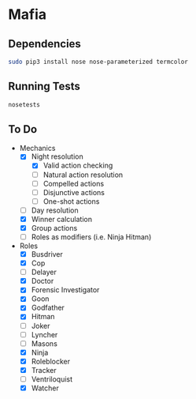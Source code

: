 # Mafia

## Dependencies

```sh
sudo pip3 install nose nose-parameterized termcolor
```

## Running Tests

```sh
nosetests
```

## To Do

- Mechanics
  - [x] Night resolution
    - [x] Valid action checking
    - [ ] Natural action resolution
    - [ ] Compelled actions
    - [ ] Disjunctive actions
    - [ ] One-shot actions
  - [ ] Day resolution
  - [x] Winner calculation
  - [x] Group actions
  - [ ] Roles as modifiers (i.e. Ninja Hitman)
- Roles
  - [x] Busdriver
  - [x] Cop
  - [ ] Delayer
  - [x] Doctor
  - [x] Forensic Investigator
  - [x] Goon
  - [x] Godfather
  - [x] Hitman
  - [ ] Joker
  - [ ] Lyncher
  - [ ] Masons
  - [x] Ninja
  - [x] Roleblocker
  - [x] Tracker
  - [ ] Ventriloquist
  - [x] Watcher
